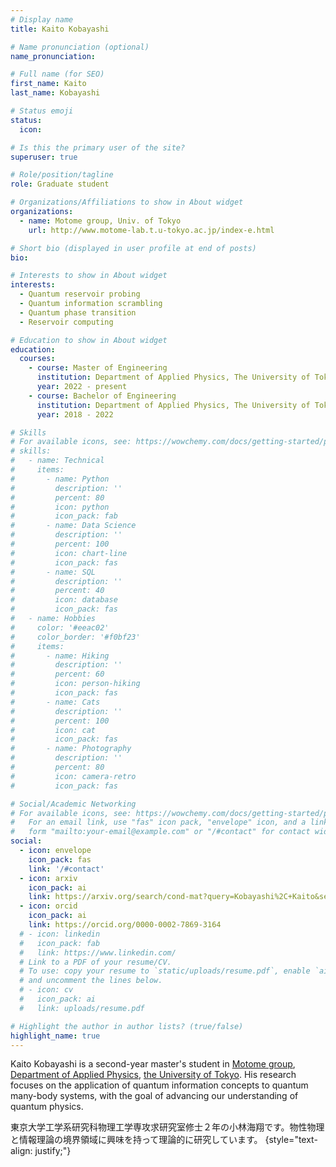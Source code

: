 ```yaml
---
# Display name
title: Kaito Kobayashi

# Name pronunciation (optional)
name_pronunciation:

# Full name (for SEO)
first_name: Kaito
last_name: Kobayashi

# Status emoji
status:
  icon: 

# Is this the primary user of the site?
superuser: true

# Role/position/tagline
role: Graduate student

# Organizations/Affiliations to show in About widget
organizations:
  - name: Motome group, Univ. of Tokyo
    url: http://www.motome-lab.t.u-tokyo.ac.jp/index-e.html

# Short bio (displayed in user profile at end of posts)
bio: 

# Interests to show in About widget
interests:
  - Quantum reservoir probing
  - Quantum information scrambling
  - Quantum phase transition
  - Reservoir computing

# Education to show in About widget
education:
  courses:
    - course: Master of Engineering
      institution: Department of Applied Physics, The University of Tokyo
      year: 2022 - present
    - course: Bachelor of Engineering
      institution: Department of Applied Physics, The University of Tokyo
      year: 2018 - 2022

# Skills
# For available icons, see: https://wowchemy.com/docs/getting-started/page-builder/#icons
# skills:
#   - name: Technical
#     items:
#       - name: Python
#         description: ''
#         percent: 80
#         icon: python
#         icon_pack: fab
#       - name: Data Science
#         description: ''
#         percent: 100
#         icon: chart-line
#         icon_pack: fas
#       - name: SQL
#         description: ''
#         percent: 40
#         icon: database
#         icon_pack: fas
#   - name: Hobbies
#     color: '#eeac02'
#     color_border: '#f0bf23'
#     items:
#       - name: Hiking
#         description: ''
#         percent: 60
#         icon: person-hiking
#         icon_pack: fas
#       - name: Cats
#         description: ''
#         percent: 100
#         icon: cat
#         icon_pack: fas
#       - name: Photography
#         description: ''
#         percent: 80
#         icon: camera-retro
#         icon_pack: fas

# Social/Academic Networking
# For available icons, see: https://wowchemy.com/docs/getting-started/page-builder/#icons
#   For an email link, use "fas" icon pack, "envelope" icon, and a link in the
#   form "mailto:your-email@example.com" or "/#contact" for contact widget.
social:
  - icon: envelope
    icon_pack: fas
    link: '/#contact'
  - icon: arxiv
    icon_pack: ai
    link: https://arxiv.org/search/cond-mat?query=Kobayashi%2C+Kaito&searchtype=author&abstracts=show&order=-announced_date_first&size=50
  - icon: orcid
    icon_pack: ai
    link: https://orcid.org/0000-0002-7869-3164
  # - icon: linkedin
  #   icon_pack: fab
  #   link: https://www.linkedin.com/
  # Link to a PDF of your resume/CV.
  # To use: copy your resume to `static/uploads/resume.pdf`, enable `ai` icons in `params.yaml`,
  # and uncomment the lines below.
  # - icon: cv
  #   icon_pack: ai
  #   link: uploads/resume.pdf

# Highlight the author in author lists? (true/false)
highlight_name: true
---
```


Kaito Kobayashi is a second-year master's student in [Motome group](http://www.motome-lab.t.u-tokyo.ac.jp/index-e.html), [Department of Applied Physics](https://www.ap.t.u-tokyo.ac.jp/en/), [the University of Tokyo](https://www.u-tokyo.ac.jp/en/index.html). His research focuses on the application of quantum information concepts to quantum many-body systems, with the goal of advancing our understanding of quantum physics. 

東京大学工学系研究科物理工学専攻求研究室修士２年の小林海翔です。物性物理と情報理論の境界領域に興味を持って理論的に研究しています。
{style="text-align: justify;"}
